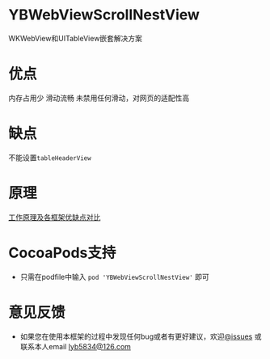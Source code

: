 # YBWebViewScrollNestView
WKWebView和UITableView嵌套解决方案

# 优点
内存占用少
滑动流畅
未禁用任何滑动，对网页的适配性高

# 缺点
不能设置`tableHeaderView`

# 原理
[工作原理及各框架优缺点对比](https://www.jianshu.com/p/8b3ef3ad3cc6)

 # CocoaPods支持
 * 只需在podfile中输入 `pod 'YBWebViewScrollNestView'` 即可
 
 # 意见反馈
 * 如果您在使用本框架的过程中发现任何bug或者有更好建议，欢迎[@issues](https://github.com/lyb5834/YBWebViewScrollNestView/issues) 或联系本人email  lyb5834@126.com

